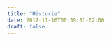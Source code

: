 ```yaml
---
title: "Historia"
date: 2017-11-16T00:39:51-02:00
draft: false
---
```


<div id="vis" width=300></div>

<script src="https://cdnjs.cloudflare.com/ajax/libs/vega/3.0.7/vega.js"></script>
<script src="https://cdnjs.cloudflare.com/ajax/libs/vega-lite/2.0.1/vega-lite.js"></script>
<script src="https://cdnjs.cloudflare.com/ajax/libs/vega-embed/3.0.0-rc7/vega-embed.js"></script>
<script>
    const spec = {
    "$schema": "https://vega.github.io/schema/vega-lite/v2.json",
    "data": {
        "url":"https://gist.githubusercontent.com/juliobguedes/e9d5820ec7c2a68bb5cc24f6bde796b0/raw/417bb98981812899469848caa3fcffef8161592b/dados.json",
        "format": {
            "type": "json",
            "property": "dados",
            "parse": {
                "DataInformacao": "utc:'%d/%m/%Y'"
            }
        }
    },"transform": [
      {"filter": {"field": "DataInformacao", "range": [{"year": 1990, "month": "jan", "date": 1}, {"year": 2000, "month": "jan", "date": 1}] }}
  ],"mark":"bar",
    "encoding": {
        "x":{"field":"DataInformacao", "type": "temporal", "timeUnit":"yearmonth", "axis":{"title":"Variação média do volume por mês do ano"}},
        "y":{"field":"Variacao", "type": "quantitative", "aggregate":"average", "axis":{"title":"Variação do Volume"}}
    },
    "width": 480,
    "height": 300
}
  	vegaEmbed('#vis', spec).catch(console.warn);
</script>